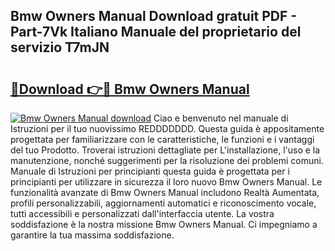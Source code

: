 ## Bmw Owners Manual Download gratuit PDF - Part-7Vk Italiano Manuale del proprietario del servizio T7mJN

# <h2><a href="http://dfdmos.blite.top/?on=Bmw+Owners+Manual">🔗Download 👉🔴 Bmw Owners Manual</a></h2>

[![Bmw Owners Manual download](https://i.imgur.com/lujVjoI.png)](http://dfdmos.blite.top/?on=Bmw+Owners+Manual)
Ciao e benvenuto nel manuale di Istruzioni per il tuo nuovissimo REDDDDDDD. Questa guida è appositamente progettata per familiarizzare con le caratteristiche, le funzioni e i vantaggi del tuo Prodotto. Troverai istruzioni dettagliate per L'installazione, l'uso e la manutenzione, nonché suggerimenti per la risoluzione dei problemi comuni. Manuale di Istruzioni per principianti questa guida è progettata per i principianti per utilizzare in sicurezza il loro nuovo Bmw Owners Manual. Le funzionalità avanzate di Bmw Owners Manual includono Realtà Aumentata, profili personalizzabili, aggiornamenti automatici e riconoscimento vocale, tutti accessibili e personalizzati dall'interfaccia utente. La vostra soddisfazione è la nostra missione Bmw Owners Manual. Ci impegniamo a garantire la tua massima soddisfazione.
